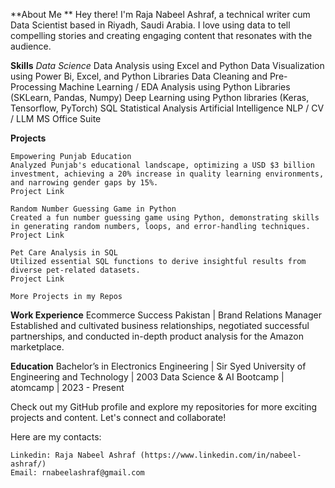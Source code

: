 **About Me
**
Hey there! I'm Raja Nabeel Ashraf, a technical writer cum Data Scientist based in Riyadh, Saudi Arabia. I love using data to tell compelling stories and creating engaging content that resonates with the audience.

**Skills**
  _Data Science_
    Data Analysis using Excel and Python
    Data Visualization using Power Bi, Excel, and Python Libraries
    Data Cleaning and Pre-Processing
    Machine Learning / EDA Analysis using Python Libraries (SKLearn, Pandas, Numpy)
    Deep Learning using Python libraries (Keras, Tensorflow, PyTorch)
    SQL
    Statistical Analysis
    Artificial Intelligence
    NLP / CV / LLM
    MS Office Suite

**Projects**

    Empowering Punjab Education
    Analyzed Punjab's educational landscape, optimizing a USD $3 billion investment, achieving a 20% increase in quality learning environments, and narrowing gender gaps by 15%.
    Project Link

    Random Number Guessing Game in Python
    Created a fun number guessing game using Python, demonstrating skills in generating random numbers, loops, and error-handling techniques.
    Project Link

    Pet Care Analysis in SQL
    Utilized essential SQL functions to derive insightful results from diverse pet-related datasets.
    Project Link

    More Projects in my Repos

**Work Experience**
    Ecommerce Success Pakistan | Brand Relations Manager Established and cultivated business relationships, negotiated successful partnerships, and conducted in-depth product analysis for the Amazon marketplace.

**Education**
    Bachelor’s in Electronics Engineering | Sir Syed University of Engineering and Technology | 2003
    Data Science & AI Bootcamp | atomcamp | 2023 - Present

Check out my GitHub profile and explore my repositories for more exciting projects and content. Let's connect and collaborate!

Here are my contacts:

    Linkedin: Raja Nabeel Ashraf (https://www.linkedin.com/in/nabeel-ashraf/)
    Email: rnabeelashraf@gmail.com

<!---
NoblePrize/NoblePrize is a ✨ special ✨ repository because its `README.md` (this file) appears on your GitHub profile.
You can click the Preview link to take a look at your changes.
--->
